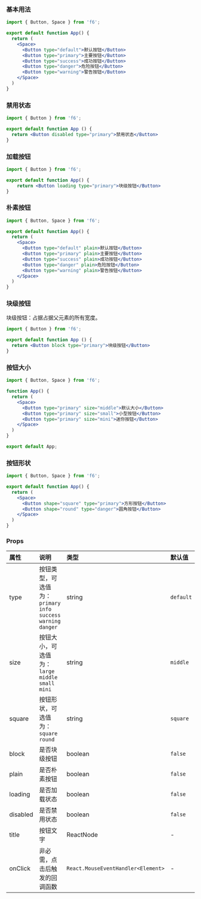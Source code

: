 <div class="block-panel"><h3>基本用法</h3>

```jsx
import { Button, Space } from 'f6';

export default function App() {
  return (
    <Space>
      <Button type="default">默认按钮</Button>
      <Button type="primary">主要按钮</Button>
      <Button type="success">成功按钮</Button>
      <Button type="danger">危险按钮</Button>
      <Button type="warning">警告按钮</Button>
    </Space>
  )
}
```
</div>

<div class="block-panel"><h3>禁用状态</h3>

```jsx
import { Button } from 'f6';

export default function App () {
  return <Button disabled type="primary">禁用状态</Button>
}
```
</div>

<div class="block-panel"><h3>加载按钮</h3>

```jsx
import { Button } from 'f6';

export default function App() {
    return <Button loading type="primary">块级按钮</Button>
}
```
</div>

<div class="block-panel"><h3>朴素按钮</h3>

```jsx
import { Button, Space } from 'f6';

export default function App() {
  return (
    <Space>
      <Button type="default" plain>默认按钮</Button>
      <Button type="primary" plain>主要按钮</Button>
      <Button type="success" plain>成功按钮</Button>
      <Button type="danger" plain>危险按钮</Button>
      <Button type="warning" plain>警告按钮</Button>
    </Space>
  )
}
```
</div>

<div class="block-panel"><h3>块级按钮</h3>

块级按钮：占据占据父元素的所有宽度。

```jsx
import { Button } from 'f6';

export default function App () {
  return <Button block type="primary">块级按钮</Button>
}
```
</div>

<div class="block-panel"><h3>按钮大小</h3>

```jsx
import { Button, Space } from 'f6';

function App() {
  return (
    <Space>
      <Button type="primary" size="middle">默认大小</Button>
      <Button type="primary" size="small">小型按钮</Button>
      <Button type="primary" size="mini">迷你按钮</Button>
    </Space>
  )
}

export default App;
```
</div>

<div class="block-panel"><h3>按钮形状</h3>

```jsx
import { Button, Space } from 'f6';

export default function App() {
  return (
    <Space>
      <Button shape="square" type="primary">方形按钮</Button>
      <Button shape="round" type="danger">圆角按钮</Button>
    </Space>
  )
}
```
</div>

### Props

| 属性 | 说明 | 类型 | 默认值 |
| :-  | :- | :- | :- |
| type | 按钮类型，可选值为：`primary` `info` `success` `warning` `danger` | string | `default` |
| size | 按钮大小，可选值为：`large` `middle` `small` `mini` | string | `middle` |
| square | 按钮形状，可选值为：`square` `round` | string | `square` |
| block | 是否块级按钮 | boolean | `false` |
| plain | 是否朴素按钮 | boolean | `false` |
| loading | 是否加载状态 | boolean | `false` |
| disabled | 是否禁用状态 | boolean | `false` |
| title | 按钮文字 | ReactNode | - |
| onClick |	非必需，点击后触发的回调函数 | `React.MouseEventHandler<Element>` | - |